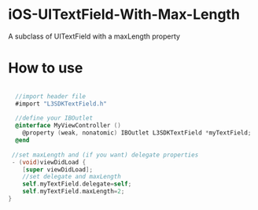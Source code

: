 # iOS-UITextField-With-Max-Length
A subclass of UITextField with a maxLength property
<br/>

# How to use

```objective-c
 
  //import header file
  #import "L3SDKTextField.h"
  
  //define your IBOutlet
  @interface MyViewController ()
    @property (weak, nonatomic) IBOutlet L3SDKTextField *myTextField;
  @end
 
 //set maxLength and (if you want) delegate properties
 - (void)viewDidLoad {
    [super viewDidLoad];
    //set delegate and maxLength
    self.myTextField.delegate=self;
    self.myTextField.maxLength=2;
}
 
```
